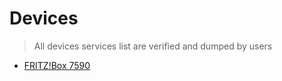 # Devices

> All devices services list are verified and dumped by users

- [FRITZ!Box 7590](./devices/FritzBox_7590.md)
